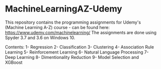 # MachineLearningAZ-Udemy

This repository contains the programming assignments for Udemy's (Machine Learning A-Z) course - can be found here: https://www.udemy.com/machinelearning/ 
The assignments are done using Spyder 3.7 and 3.6 on Windows 10.

Contents:
1- Regression 
2- Classification
3- Clustering
4- Association Rule Learning
5- Reinforcement Learning 
6- Natural Language Processing
7- Deep Learning
8- Dimentionality Reduction
9- Model Selection and XGBoost
